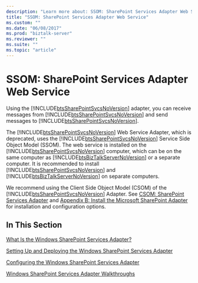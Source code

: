 ```yaml
---
description: "Learn more about: SSOM: SharePoint Services Adapter Web Service"
title: "SSOM: SharePoint Services Adapter Web Service"
ms.custom: ""
ms.date: "06/08/2017"
ms.prod: "biztalk-server"
ms.reviewer: ""
ms.suite: ""
ms.topic: "article"
---
```

# SSOM: SharePoint Services Adapter Web Service
Using the [!INCLUDE[btsSharePointSvcsNoVersion](../includes/btssharepointsvcsnoversion-md.md)] adapter, you can receive messages from [!INCLUDE[btsSharePointSvcsNoVersion](../includes/btssharepointsvcsnoversion-md.md)] and send messages to [!INCLUDE[btsSharePointSvcsNoVersion](../includes/btssharepointsvcsnoversion-md.md)].  
  
 The [!INCLUDE[btsSharePointSvcsNoVersion](../includes/btssharepointsvcsnoversion-md.md)] Web Service Adapter, which is deprecated, uses the [!INCLUDE[btsSharePointSvcsNoVersion](../includes/btssharepointsvcsnoversion-md.md)] Service Side Object Model (SSOM). The web service is installed on the [!INCLUDE[btsSharePointSvcsNoVersion](../includes/btssharepointsvcsnoversion-md.md)] computer, which can be on the same computer as [!INCLUDE[btsBizTalkServerNoVersion](../includes/btsbiztalkservernoversion-md.md)] or a separate computer. It is recommended to install [!INCLUDE[btsSharePointSvcsNoVersion](../includes/btssharepointsvcsnoversion-md.md)] and [!INCLUDE[btsBizTalkServerNoVersion](../includes/btsbiztalkservernoversion-md.md)] on separate computers.  
  
 We recommend using the Client Side Object Model (CSOM) of the [!INCLUDE[btsSharePointSvcsNoVersion](../includes/btssharepointsvcsnoversion-md.md)] Adapter. See [CSOM: SharePoint Services Adapter](../core/csom-sharepoint-services-adapter.md) and [Appendix B: Install the Microsoft SharePoint Adapter](../install-and-config-guides/appendix-b-install-the-microsoft-sharepoint-adapter.md) for installation and configuration options.  
  
## In This Section  
 [What Is the Windows SharePoint Services Adapter?](../core/what-is-the-windows-sharepoint-services-adapter.md)  
  
 [Setting Up and Deploying the Windows SharePoint Services Adapter](../core/setting-up-and-deploying-the-windows-sharepoint-services-adapter.md)  
  
 [Configuring the Windows SharePoint Services Adapter](../core/configuring-the-windows-sharepoint-services-adapter.md)  
  
 [Windows SharePoint Services Adapter Walkthroughs](../core/windows-sharepoint-services-adapter-walkthroughs.md)
